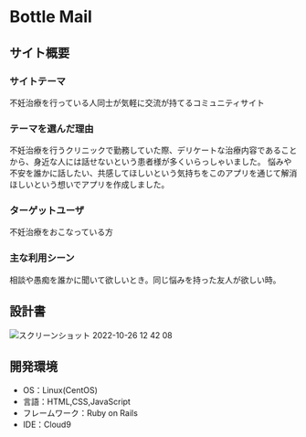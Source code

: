 # Bottle Mail

## サイト概要
### サイトテーマ
不妊治療を行っている人同士が気軽に交流が持てるコミュニティサイト

### テーマを選んだ理由
不妊治療を行うクリニックで勤務していた際、デリケートな治療内容であることから、身近な人には話せないという患者様が多くいらっしゃいました。
悩みや不安を誰かに話したい、共感してほしいという気持ちをこのアプリを通じて解消ほしいという想いでアプリを作成しました。

### ターゲットユーザ
不妊治療をおこなっている方

### 主な利用シーン
相談や愚痴を誰かに聞いて欲しいとき。同じ悩みを持った友人が欲しい時。

## 設計書
![スクリーンショット 2022-10-26 12 42 08](https://user-images.githubusercontent.com/110168274/198171558-91a98ff0-819f-41d2-afb5-fc9234d19f20.png)

## 開発環境
- OS：Linux(CentOS)
- 言語：HTML,CSS,JavaScript
- フレームワーク：Ruby on Rails
- IDE：Cloud9
